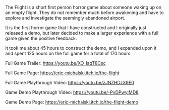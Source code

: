The Flight is a short first person horror game about someone waking up on an empty flight.
They do not remember much before awakening and have to explore and investigate the seemingly abandoned airport.

It is the first horror game that I have constructed and I originally just released a demo, but later decided to make a larger experience with a full game given the positive feedback.

It took me about 45 hours to construct the demo, and I expanded upon it and spent 125 hours on the full game for a total of 170 hours.

Full Game Trailer:
https://youtu.be/XO_IaqT8Csc

Full Game Page:
https://eric-michalski.itch.io/the-flight

Full Game Playthrough Video:
https://youtu.be/zJNZHDzX9E0

Game Demo Playthrough Video:
https://youtu.be/-PvDPwyIMD8

Game Demo Page:
https://eric-michalski.itch.io/the-flight-demo
